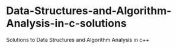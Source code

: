 # Data-Structures-and-Algorithm-Analysis-in-c-solutions
Solutions to Data Structures and Algorithm Analysis in c++
